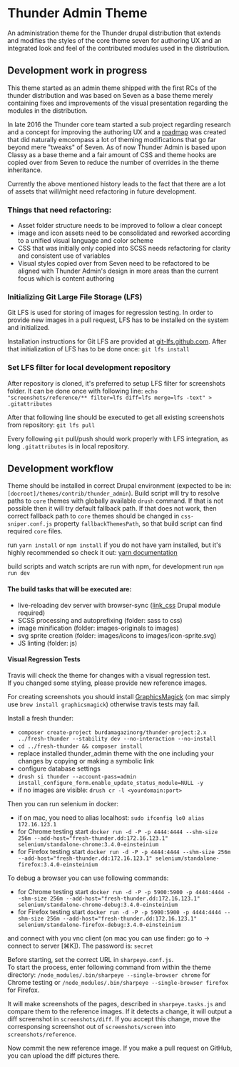 # Thunder Admin Theme

An administration theme for the Thunder drupal distribution that extends and 
modifies the styles of the core theme seven for authoring UX and an integrated
look and feel of the contributed modules used in the distribution.

## Development work in progress
This theme started as an admin theme shipped with the first RCs of the thunder
distribution and was based on Seven as a base theme merely containing fixes 
and improvements of the visual presentation regarding the modules in the
distribution.

In late 2016 the Thunder core team started a sub project regarding research and
a concept for improving the authoring UX and a 
[roadmap](https://www.drupal.org/node/2828095) was created that did naturally 
emcompass a lot of theming modifications that go far beyond mere "tweaks" of
Seven. As of now Thunder Admin is based upon Classy as a base theme and a
fair amount of CSS and theme hooks are copied over from Seven to reduce the
number of overrides in the theme inheritance.

Currently the above mentioned history leads to the fact that there are a lot of
assets that will/might need refactoring in future development.

### Things that need refactoring:
* Asset folder structure needs to be improved to follow a clear concept
* image and icon assets need to be consolidated and reworked according to a 
  unified visual language and color scheme
* CSS that was initially only copied into SCSS needs refactoring for clarity
  and consistent use of variables
* Visual styles copied over from Seven need to be refactored to be aligned with
  Thunder Admin's design in more areas than the current focus which is content
  authoring

### Initializing Git Large File Storage (LFS)
Git LFS is used for storing of images for regression testing. In order to provide new images in a pull request, LFS has
to be installed on the system and initialized.

Installation instructions for Git LFS are provided at [git-lfs.github.com](https://git-lfs.github.com/).
After that initialization of LFS has to be done once: ``git lfs install``


### Set LFS filter for local development repository

After repository is cloned, it's preferred to setup LFS filter for screenshots folder. It can be done once with following line: 
```echo "screenshots/reference/** filter=lfs diff=lfs merge=lfs -text" > .gitattributes```

After that following line should be executed to get all existing screenshots from repository:
```git lfs pull```

Every following `git` pull/push should work properly with LFS integration, as long `.gitattributes` is in local repository.

## Development workflow

Theme should be installed in correct Drupal environment (expected to be in: `[docroot]/themes/contrib/thunder_admin`).
Build script will try to resolve paths to `core` themes with globally available `drush` command. If that is not possible then it will try default fallback path.
If that does not work, then correct fallback path to `core` themes should be changed in `css-sniper.conf.js` property `fallbackThemesPath`, so that build script can find required `core` files.

run ``yarn install`` or ``npm install`` if you do not have yarn installed, but
it's highly recommended so check it out:
[yarn documentation](https://yarnpkg.com/)

build scripts and watch scripts are run with npm, for development run 
``npm run dev``

#### The build tasks that will be executed are:
* live-reloading dev server with browser-sync 
  ([link_css](http://drupal.org/project/link_css) Drupal module required)
* SCSS processing and autoprefixing (folder: sass to css)
* image minification (folder: images-originals to images)
* svg sprite creation (folder: images/icons to images/icon-sprite.svg)
* JS linting (folder: js)

#### Visual Regression Tests
Travis will check the theme for changes with a visual regression test.  
If you changed some styling, please provide new reference images.

For creating screenshots you should install [GraphicsMagick](http://www.graphicsmagick.org/INSTALL-unix.html) 
(on mac simply use `brew install graphicsmagick`) otherwise travis tests may fail.

Install a fresh thunder:

- `composer create-project burdamagazinorg/thunder-project:2.x ../fresh-thunder --stability dev --no-interaction --no-install`
- `cd ../fresh-thunder && composer install`
- replace installed thunder_admin theme with the one including your changes by copying or making a symbolic link 
- configure database settings
- `drush si thunder --account-pass=admin install_configure_form.enable_update_status_module=NULL -y`
- if no images are visible: `drush cr -l <yourdomain:port>`

Then you can run selenium in docker:

- if on mac, you need to alias localhost: `sudo ifconfig lo0 alias 172.16.123.1`
- for Chrome testing start `docker run -d -P -p 4444:4444 --shm-size 256m --add-host="fresh-thunder.dd:172.16.123.1" selenium/standalone-chrome:3.4.0-einsteinium`
- for Firefox testing start `docker run -d -P -p 4444:4444 --shm-size 256m --add-host="fresh-thunder.dd:172.16.123.1" selenium/standalone-firefox:3.4.0-einsteinium`

To debug a browser you can use following commands:

- for Chrome testing start `docker run -d -P -p 5900:5900 -p 4444:4444 --shm-size 256m --add-host="fresh-thunder.dd:172.16.123.1" selenium/standalone-chrome-debug:3.4.0-einsteinium`
- for Firefox testing start `docker run -d -P -p 5900:5900 -p 4444:4444 --shm-size 256m --add-host="fresh-thunder.dd:172.16.123.1" selenium/standalone-firefox-debug:3.4.0-einsteinium`

and connect with you vnc client (on mac you can use finder: go to -> connect to server [⌘K]). The password is: `secret`

Before starting, set the correct URL in `sharpeye.conf.js`.  
To start the process, enter following command from within the theme directory:
`/node_modules/.bin/sharpeye --single-browser chrome` for Chrome testing or `/node_modules/.bin/sharpeye --single-browser firefox` for Firefox.

It will make screenshots of the pages, described in `sharpeye.tasks.js` and compare them to the reference images. 
If it detects a change, it will output a diff screenshot in `screenshots/diff`.
If you accept this change, move the corresponsing screenshot out of `screenshots/screen` into `screenshots/reference`.

Now commit the new reference image. If you make a pull request on GitHub, you can upload the diff pictures there.
